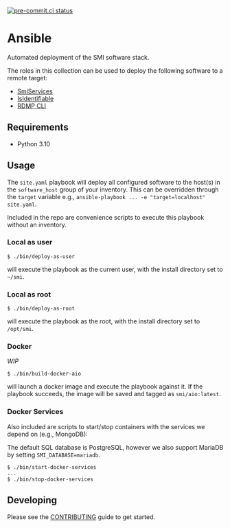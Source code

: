 [![pre-commit.ci status](https://results.pre-commit.ci/badge/github/SMI/ansible/main.svg)](https://results.pre-commit.ci/latest/github/SMI/ansible/main)

# Ansible

Automated deployment of the SMI software stack.

The roles in this collection can be used to deploy the following software to a remote target:

- [SmiServices](https://github.com/SMI/SmiServices)
- [IsIdentifiable](https://github.com/SMI/IsIdentifiable)
- [RDMP CLI](https://github.com/HicServices/RDMP)

## Requirements

- Python 3.10

## Usage

The `site.yaml` playbook will deploy all configured software to the host(s) in the `software_host` group of your inventory. This can be overridden through the `target` variable e.g., `ansible-playbook ... -e "target=localhost" site.yaml`.

Included in the repo are convenience scripts to execute this playbook without an inventory.

### Local as user

```console
$ ./bin/deploy-as-user
```

will execute the playbook as the current user, with the install directory set to `~/smi`.

### Local as root

```console
$ ./bin/deploy-as-root
```

will execute the playbook as the root, with the install directory set to `/opt/smi`.

### Docker

_WIP_

```console
$ ./bin/build-docker-aio
```

will launch a docker image and execute the playbook against it. If the playbook
succeeds, the image will be saved and tagged as `smi/aio:latest`.

### Docker Services

Also included are scripts to start/stop containers with the services we depend
on (e.g., MongoDB):

The default SQL database is PostgreSQL, however we also support MariaDB by setting `SMI_DATABASE=mariadb`.

```console
$ ./bin/start-docker-services
...
$ ./bin/stop-docker-services
```

## Developing

Please see the [CONTRIBUTING](CONTRIBUTING.md) guide to get started.
